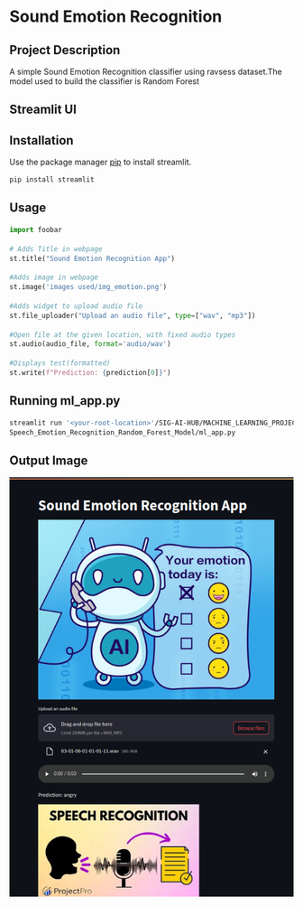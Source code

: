 
# Sound Emotion Recognition

## Project Description
A simple Sound Emotion Recognition classifier using ravsess dataset.The model used to build the classifier is Random Forest

## Streamlit UI 
## Installation

Use the package manager [pip](https://pip.pypa.io/en/stable/) to install streamlit.

```bash
pip install streamlit
```

## Usage

```python
import foobar

# Adds Title in webpage
st.title("Sound Emotion Recognition App")

#Adds image in webpage
st.image('images used/img_emotion.png')

#Adds widget to upload audio file
st.file_uploader("Upload an audio file", type=["wav", "mp3"])

#Open file at the given location, with fixed audio types
st.audio(audio_file, format='audio/wav')

#Displays test(formatted)
st.write(f"Prediction: {prediction[0]}")

```

## Running ml_app.py

```bash
streamlit run '<your-root-location>'/SIG-AI-HUB/MACHINE_LEARNING_PROJECTS/SUPERVISED_LEARNING_PROJECTS/
Speech_Emotion_Recognition_Random_Forest_Model/ml_app.py

```
## Output Image
![Streamlit interface](./images/Output.png)
